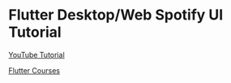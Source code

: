 # Flutter Desktop/Web Spotify UI Tutorial

[YouTube Tutorial](https://youtu.be/HJ1AlSrgZVQ)

[Flutter Courses](https://launchclub.io)
